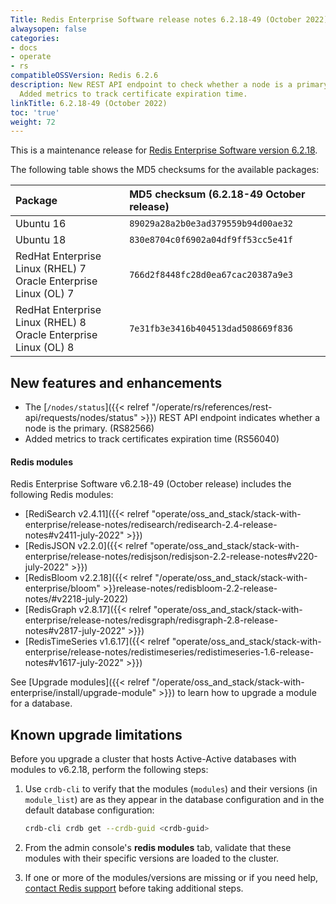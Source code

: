 ```yaml
---
Title: Redis Enterprise Software release notes 6.2.18-49 (October 2022)
alwaysopen: false
categories:
- docs
- operate
- rs
compatibleOSSVersion: Redis 6.2.6
description: New REST API endpoint to check whether a node is a primary or a replica.
  Added metrics to track certificate expiration time.
linkTitle: 6.2.18-49 (October 2022)
toc: 'true'
weight: 72
---
```


This is a maintenance release for ​[​Redis Enterprise Software version 6.2.18](https://redis.io/downloads/#software).

The following table shows the MD5 checksums for the available packages:

| Package | MD5 checksum (6.2.18-49 October release) |
|:--------|:-------------|
| Ubuntu 16 | `89029a28a2b0e3ad379559b94d00ae32` |
| Ubuntu 18 | `830e8704c0f6902a04df9ff53cc5e41f` |
| RedHat Enterprise Linux (RHEL) 7<br/>Oracle Enterprise Linux (OL) 7 | `766d2f8448fc28d0ea67cac20387a9e3` |
| RedHat Enterprise Linux (RHEL) 8<br/>Oracle Enterprise Linux (OL) 8 | `7e31fb3e3416b404513dad508669f836` |

## New features and enhancements

- The [`/nodes/status`]({{< relref "/operate/rs/references/rest-api/requests/nodes/status" >}}) REST API endpoint indicates whether a node is the primary.  (RS82566)
- Added metrics to track certificates expiration time (RS56040)

#### Redis modules 

Redis Enterprise Software v6.2.18-49 (October release) includes the following Redis modules:

- [RediSearch v2.4.11]({{< relref "operate/oss_and_stack/stack-with-enterprise/release-notes/redisearch/redisearch-2.4-release-notes#v2411-july-2022" >}})
- [RedisJSON v2.2.0]({{< relref "operate/oss_and_stack/stack-with-enterprise/release-notes/redisjson/redisjson-2.2-release-notes#v220-july-2022" >}})
- [RedisBloom v2.2.18]({{< relref "/operate/oss_and_stack/stack-with-enterprise/bloom" >}}release-notes/redisbloom-2.2-release-notes/#v2218-july-2022)
- [RedisGraph v2.8.17]({{< relref "operate/oss_and_stack/stack-with-enterprise/release-notes/redisgraph/redisgraph-2.8-release-notes#v2817-july-2022" >}})
- [RedisTimeSeries v1.6.17]({{< relref "operate/oss_and_stack/stack-with-enterprise/release-notes/redistimeseries/redistimeseries-1.6-release-notes#v1617-july-2022" >}})

See [Upgrade modules]({{< relref "/operate/oss_and_stack/stack-with-enterprise/install/upgrade-module" >}}) to learn how to upgrade a module for a database. 

## Known upgrade limitations

Before you upgrade a cluster that hosts Active-Active databases with modules to v6.2.18, perform the following steps:

1. Use `crdb-cli` to verify that the modules (`modules`) and their versions (in `module_list`) are as they appear in the database configuration and in the default database configuration:

    ```sh
    crdb-cli crdb get --crdb-guid <crdb-guid>
    ```

1. From the admin console's **redis modules** tab, validate that these modules with their specific versions are loaded to the cluster.

1. If one or more of the modules/versions are missing or if you need help, [contact Redis support](https://redis.com/company/support/) before taking additional steps.